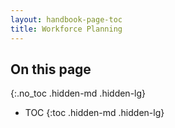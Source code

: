 ```yaml
---
layout: handbook-page-toc
title: Workforce Planning
---
```


## On this page
{:.no_toc .hidden-md .hidden-lg}

- TOC
{:toc .hidden-md .hidden-lg}